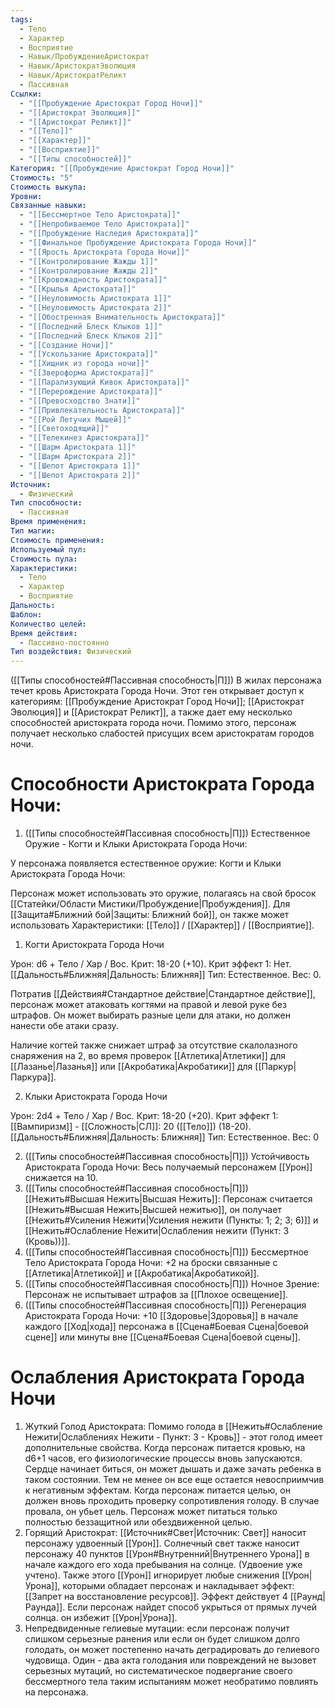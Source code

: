 ```yaml
---
tags:
  - Тело
  - Характер
  - Восприятие
  - Навык/ПробуждениеАристократ
  - Навык/АристократЭволюция
  - Навык/АристократРеликт
  - Пассивная
Ссылки:
  - "[[Пробуждение Аристократ Город Ночи]]"
  - "[[Аристократ Эволюция]]"
  - "[[Аристократ Реликт]]"
  - "[[Тело]]"
  - "[[Характер]]"
  - "[[Восприятие]]"
  - "[[Типы способностей]]"
Категория: "[[Пробуждение Аристократ Город Ночи]]"
Стоимость: "5"
Стоимость выкупа: 
Уровни: 
Связанные навыки:
  - "[[Бессмертное Тело Аристократа]]"
  - "[[Непробиваемое Тело Аристократа]]"
  - "[[Пробуждение Наследия Аристократа]]"
  - "[[Финальное Пробуждение Аристократа Города Ночи]]"
  - "[[Ярость Аристократа Города Ночи]]"
  - "[[Контролирование Жажды 1]]"
  - "[[Контролирование Жажды 2]]"
  - "[[Кровожадность Аристократа]]"
  - "[[Крылья Аристократа]]"
  - "[[Неуловимость Аристократа 1]]"
  - "[[Неуловимость Аристократа 2]]"
  - "[[Обостренная Внимательность Аристократа]]"
  - "[[Последний Блеск Клыков 1]]"
  - "[[Последний Блеск Клыков 2]]"
  - "[[Создание Ночи]]"
  - "[[Ускользание Аристократа]]"
  - "[[Хищник из города ночи]]"
  - "[[Звероформа Аристократа]]"
  - "[[Парализующий Кивок Аристократа]]"
  - "[[Перерождение Аристократа]]"
  - "[[Превосходство Знати]]"
  - "[[Привлекательность Аристократа]]"
  - "[[Рой Летучих Мышей]]"
  - "[[Светоходящий]]"
  - "[[Телекинез Аристократа]]"
  - "[[Шарм Аристократа 1]]"
  - "[[Шарм Аристократа 2]]"
  - "[[Шепот Аристократа 1]]"
  - "[[Шепот Аристократа 2]]"
Источник:
  - Физический
Тип способности:
  - Пассивная
Время применения: 
Тип магии: 
Стоимость применения: 
Используемый пул: 
Стоимость пула: 
Характеристики:
  - Тело
  - Характер
  - Восприятие
Дальность: 
Шаблон: 
Количество целей: 
Время действия:
  - Пассивно-постоянно
Тип воздействия: Физический
---
```


([[Типы способностей#Пассивная способность|П]]) В жилах персонажа течет кровь Аристократа Города Ночи. Этот ген открывает доступ к категориям: [[Пробуждение Аристократ Город Ночи]]; [[Аристократ Эволюция]] и [[Аристократ Реликт]], а также дает ему несколько способностей аристократа города ночи. Помимо этого, персонаж получает несколько слабостей присущих всем аристократам городов ночи. 

# Способности Аристократа Города Ночи:

1. ([[Типы способностей#Пассивная способность|П]]) Естественное Оружие - Когти и Клыки Аристократа Города Ночи:

У персонажа появляется естественное оружие: Когти и Клыки Аристократа Города Ночи:

Персонаж может использовать это оружие, полагаясь на свой бросок [[Статейки/Области Мистики/Пробуждение|Пробуждения]]. Для [[Защита#Ближний бой|Защиты: Ближний бой]], он также может использовать Характеристики: [[Тело]] / [[Характер]] / [[Восприятие]]. 

1. Когти Аристократа Города Ночи

Урон: d6 + Тело / Хар / Вос. Крит: 18-20 (+10). Крит эффект 1: Нет. [[Дальность#Ближняя|Дальность: Ближняя]] Тип: Естественное. Вес: 0.

Потратив [[Действия#Стандартное действие|Стандартное действие]], персонаж может атаковать когтями на правой и левой руке без штрафов. Он может выбирать разные цели для атаки, но должен нанести обе атаки сразу. 

Наличие когтей также снижает штраф за отсутствие скалолазного снаряжения на 2, во время проверок [[Атлетика|Атлетики]] для [[Лазанье|Лазанья]] или [[Акробатика|Акробатики]] для [[Паркур|Паркура]].

2. Клыки Аристократа Города Ночи

Урон: 2d4 + Тело / Хар / Вос. Крит: 18-20 (+20). Крит эффект 1: [[Вампиризм]] - [[Сложность|СЛ]]: 20 ([[Тело]]) (18-20). [[Дальность#Ближняя|Дальность: Ближняя]] Тип: Естественное. Вес: 0

2. ([[Типы способностей#Пассивная способность|П]]) Устойчивость Аристократа Города Ночи: Весь получаемый персонажем [[Урон]] снижается на 10. 
3. ([[Типы способностей#Пассивная способность|П]]) [[Нежить#Высшая Нежить|Высшая Нежить]]: Персонаж считается [[Нежить#Высшая Нежить|Высшей нежитью]], он получает [[Нежить#Усиления Нежити|Усиления нежити (Пункты: 1; 2; 3; 6)]] и  [[Нежить#Ослабление Нежити|Ослабления нежити (Пункт: 3 (Кровь))]].
4. ([[Типы способностей#Пассивная способность|П]]) Бессмертное Тело Аристократа Города Ночи: +2 на броски связанные с [[Атлетика|Атлетикой]] и [[Акробатика|Акробатикой]].
5. ([[Типы способностей#Пассивная способность|П]]) Ночное Зрение: Персонаж не испытывает штрафов за [[Плохое освещение]].
6. ([[Типы способностей#Пассивная способность|П]]) Регенерация Аристократа Города Ночи: +10 [[Здоровье|Здоровья]]  в начале каждого [[Ход|хода]] персонажа в [[Сцена#Боевая Сцена|боевой сцене]] или минуты вне [[Сцена#Боевая Сцена|боевой сцены]].

# Ослабления Аристократа Города Ночи

1. Жуткий Голод Аристократа: Помимо голода в [[Нежить#Ослабление Нежити|Ослаблениях Нежити - Пункт: 3 - Кровь]] - этот голод имеет дополнительные свойства. Когда персонаж питается кровью, на d6+1 часов, его физиологические процессы вновь запускаются. Сердце начинает биться, он может дышать и даже зачать ребенка в таком состоянии. Тем не менее он все еще остается невосприимчив к негативным эффектам. Когда персонаж питается целью, он должен вновь проходить проверку сопротивления голоду. В случае провала, он убьет цель. Персонаж может питаться только полностью беззащитной или обездвиженной целью. 
2. Горящий Аристократ: [[Источник#Свет|Источник: Свет]] наносит персонажу удвоенный [[Урон]]. Солнечный свет также наносит персонажу 40 пунктов [[Урон#Внутренний|Внутреннего Урона]] в начале каждого его хода пребывания на солнце. (Удвоение уже учтено). Также этого [[Урон]] игнорирует любые снижения [[Урон|Урона]], которыми обладает персонаж и накладывает эффект: [[Запрет на восстановление ресурсов]]. Эффект действует 4 [[Раунд|Раунда]]. Если персонаж найдет способ укрыться от прямых лучей солнца. он избежит [[Урон|Урона]].
3. Непредвиденные гелиевые мутации: если персонаж получит слишком серьезные ранения или если он будет слишком долго голодать, он может постепенно начать деградировать до гелиевого чудовища. Один - два акта голодания или повреждений не вызовет серьезных мутаций, но систематическое подвергание своего бессмертного тела таким испытаниям может необратимо повлиять на персонажа. 
